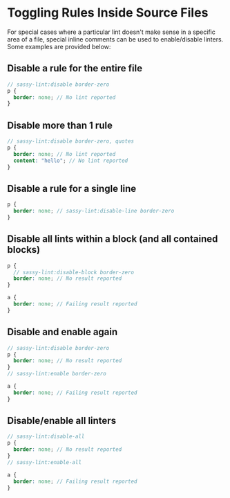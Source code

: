 # Toggling Rules Inside Source Files

For special cases where a particular lint doesn't make sense in a specific area of a file, special inline comments can be used to enable/disable linters. Some examples are provided below:

## Disable a rule for the entire file

```scss
// sassy-lint:disable border-zero
p {
  border: none; // No lint reported
}
```

## Disable more than 1 rule

```scss
// sassy-lint:disable border-zero, quotes
p {
  border: none; // No lint reported
  content: "hello"; // No lint reported
}
```

## Disable a rule for a single line

```scss
p {
  border: none; // sassy-lint:disable-line border-zero
}
```

## Disable all lints within a block (and all contained blocks)

```scss
p {
  // sassy-lint:disable-block border-zero
  border: none; // No result reported
}

a {
  border: none; // Failing result reported
}
```

## Disable and enable again

```scss
// sassy-lint:disable border-zero
p {
  border: none; // No result reported
}
// sassy-lint:enable border-zero

a {
  border: none; // Failing result reported
}
```

## Disable/enable all linters

```scss
// sassy-lint:disable-all
p {
  border: none; // No result reported
}
// sassy-lint:enable-all

a {
  border: none; // Failing result reported
}
```
